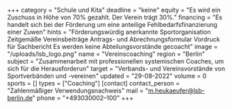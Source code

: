 +++
category = "Schule und Kita"
deadline = "keine"
equity = "Es wird ein Zuschuss in Höhe von 70% gezahlt. Der Verein trägt 30%."
financing = "Es handelt sich bei der Förderung um eine anteilige Fehlbedarfsfinanzierung einer Zuwen"
hints = "Förderungswürdig anerkannte Sportorganisation Zeitgemäße Vereinsbeiträge Antrags- und Abrechnungsformular Vordruck für Sachbericht Es werden keine Abteilungsvorstände gecoacht"
image = "/uploads/lsb_logo.png"
name = "Vereinscoaching"
region = "Berlin"
subject = "Zusammenarbeit mit professionellen systemischen Coaches, um sich für die Herausforderun"
target = "Verbands- und Vereinsvorstände von Sportverbänden und -vereinen"
updated = "29-08-2022"
volume = 0
sports = []
types = ["Coaching"]
[contact]
contact_person = "Zahlenmäßiger Verwendungsnachweis"
mail = "m.heukaeufer@lsb-berlin.de"
phone = "+493030002–100"
+++